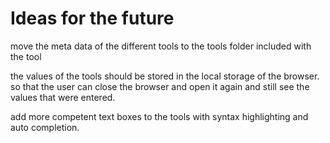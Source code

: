 # Ideas for the future

move the meta data of the different tools to the tools folder included with the tool

the values of the tools should be stored in the local storage of the browser. so that the user can close the browser and open it again and still see the values that were entered.

add more competent text boxes to the tools with syntax highlighting and auto completion.
